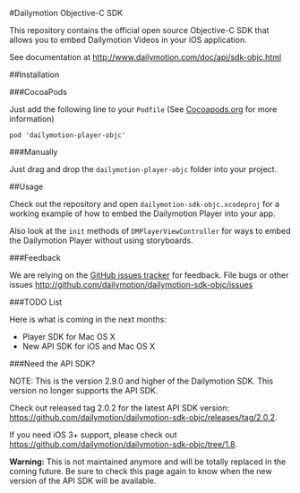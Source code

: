 #Dailymotion Objective-C SDK

This repository contains the official open source Objective-C SDK that allows you to embed Dailymotion Videos in your iOS application.

See documentation at http://www.dailymotion.com/doc/api/sdk-objc.html

##Installation

###CocoaPods

Just add the following line to your `Podfile` (See [Cocoapods.org](http://www.cocoapods.org) for more information)

```
pod 'dailymotion-player-objc'
```

###Manually

Just drag and drop the `dailymotion-player-objc` folder into your project.

##Usage

Check out the repository and open `dailymotion-sdk-objc.xcodeproj` for a working example of how to embed the Dailymotion Player into your app.

Also look at the `init` methods of `DMPlayerViewController` for ways to embed the Dailymotion Player without using storyboards.

###Feedback

We are relying on the [GitHub issues tracker](issues) for feedback. File bugs or other issues http://github.com/dailymotion/dailymotion-sdk-objc/issues

###TODO List

Here is what is coming in the next months:

- Player SDK for Mac OS X
- New API SDK for iOS and Mac OS X

###Need the API SDK?

NOTE: This is the version 2.9.0 and higher of the Dailymotion SDK. This version no longer supports the API SDK.

Check out released tag 2.0.2 for the latest API SDK version: https://github.com/dailymotion/dailymotion-sdk-objc/releases/tag/2.0.2.

If you need iOS 3+ support, please check out https://github.com/dailymotion/dailymotion-sdk-objc/tree/1.8.

**Warning:** This is not maintained anymore and will be totally replaced in the coming future. Be sure to check this page again to know when the new version of the API SDK will be available.
